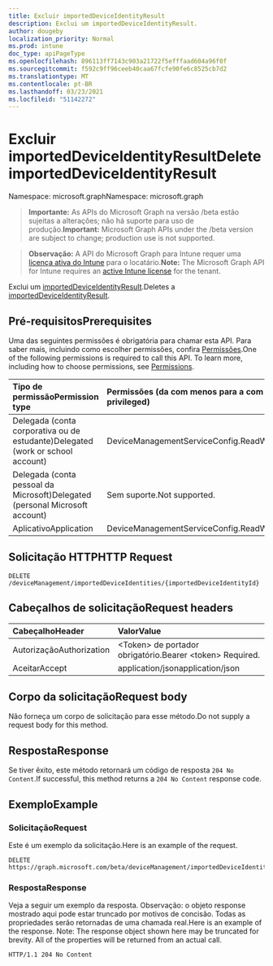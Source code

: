 ```yaml
---
title: Excluir importedDeviceIdentityResult
description: Exclui um importedDeviceIdentityResult.
author: dougeby
localization_priority: Normal
ms.prod: intune
doc_type: apiPageType
ms.openlocfilehash: 896113ff7143c903a21722f5efffaad604a96f0f
ms.sourcegitcommit: f592c9ff96ceeb40caa67fcfe90fe6c8525cb7d2
ms.translationtype: MT
ms.contentlocale: pt-BR
ms.lasthandoff: 03/23/2021
ms.locfileid: "51142272"
---
```

# <a name="delete-importeddeviceidentityresult"></a><span data-ttu-id="5bb02-103">Excluir importedDeviceIdentityResult</span><span class="sxs-lookup"><span data-stu-id="5bb02-103">Delete importedDeviceIdentityResult</span></span>

<span data-ttu-id="5bb02-104">Namespace: microsoft.graph</span><span class="sxs-lookup"><span data-stu-id="5bb02-104">Namespace: microsoft.graph</span></span>

> <span data-ttu-id="5bb02-105">**Importante:** As APIs do Microsoft Graph na versão /beta estão sujeitas a alterações; não há suporte para uso de produção.</span><span class="sxs-lookup"><span data-stu-id="5bb02-105">**Important:** Microsoft Graph APIs under the /beta version are subject to change; production use is not supported.</span></span>

> <span data-ttu-id="5bb02-106">**Observação:** A API do Microsoft Graph para Intune requer uma [licença ativa do Intune](https://go.microsoft.com/fwlink/?linkid=839381) para o locatário.</span><span class="sxs-lookup"><span data-stu-id="5bb02-106">**Note:** The Microsoft Graph API for Intune requires an [active Intune license](https://go.microsoft.com/fwlink/?linkid=839381) for the tenant.</span></span>

<span data-ttu-id="5bb02-107">Exclui um [importedDeviceIdentityResult](../resources/intune-enrollment-importeddeviceidentityresult.md).</span><span class="sxs-lookup"><span data-stu-id="5bb02-107">Deletes a [importedDeviceIdentityResult](../resources/intune-enrollment-importeddeviceidentityresult.md).</span></span>

## <a name="prerequisites"></a><span data-ttu-id="5bb02-108">Pré-requisitos</span><span class="sxs-lookup"><span data-stu-id="5bb02-108">Prerequisites</span></span>
<span data-ttu-id="5bb02-p101">Uma das seguintes permissões é obrigatória para chamar esta API. Para saber mais, incluindo como escolher permissões, confira [Permissões](/graph/permissions-reference).</span><span class="sxs-lookup"><span data-stu-id="5bb02-p101">One of the following permissions is required to call this API. To learn more, including how to choose permissions, see [Permissions](/graph/permissions-reference).</span></span>

|<span data-ttu-id="5bb02-111">Tipo de permissão</span><span class="sxs-lookup"><span data-stu-id="5bb02-111">Permission type</span></span>|<span data-ttu-id="5bb02-112">Permissões (da com menos para a com mais privilégios)</span><span class="sxs-lookup"><span data-stu-id="5bb02-112">Permissions (from least to most privileged)</span></span>|
|:---|:---|
|<span data-ttu-id="5bb02-113">Delegada (conta corporativa ou de estudante)</span><span class="sxs-lookup"><span data-stu-id="5bb02-113">Delegated (work or school account)</span></span>|<span data-ttu-id="5bb02-114">DeviceManagementServiceConfig.ReadWrite.All</span><span class="sxs-lookup"><span data-stu-id="5bb02-114">DeviceManagementServiceConfig.ReadWrite.All</span></span>|
|<span data-ttu-id="5bb02-115">Delegada (conta pessoal da Microsoft)</span><span class="sxs-lookup"><span data-stu-id="5bb02-115">Delegated (personal Microsoft account)</span></span>|<span data-ttu-id="5bb02-116">Sem suporte.</span><span class="sxs-lookup"><span data-stu-id="5bb02-116">Not supported.</span></span>|
|<span data-ttu-id="5bb02-117">Aplicativo</span><span class="sxs-lookup"><span data-stu-id="5bb02-117">Application</span></span>|<span data-ttu-id="5bb02-118">DeviceManagementServiceConfig.ReadWrite.All</span><span class="sxs-lookup"><span data-stu-id="5bb02-118">DeviceManagementServiceConfig.ReadWrite.All</span></span>|

## <a name="http-request"></a><span data-ttu-id="5bb02-119">Solicitação HTTP</span><span class="sxs-lookup"><span data-stu-id="5bb02-119">HTTP Request</span></span>
<!-- {
  "blockType": "ignored"
}
-->
``` http
DELETE /deviceManagement/importedDeviceIdentities/{importedDeviceIdentityId}
```

## <a name="request-headers"></a><span data-ttu-id="5bb02-120">Cabeçalhos de solicitação</span><span class="sxs-lookup"><span data-stu-id="5bb02-120">Request headers</span></span>
|<span data-ttu-id="5bb02-121">Cabeçalho</span><span class="sxs-lookup"><span data-stu-id="5bb02-121">Header</span></span>|<span data-ttu-id="5bb02-122">Valor</span><span class="sxs-lookup"><span data-stu-id="5bb02-122">Value</span></span>|
|:---|:---|
|<span data-ttu-id="5bb02-123">Autorização</span><span class="sxs-lookup"><span data-stu-id="5bb02-123">Authorization</span></span>|<span data-ttu-id="5bb02-124">&lt;Token&gt; de portador obrigatório.</span><span class="sxs-lookup"><span data-stu-id="5bb02-124">Bearer &lt;token&gt; Required.</span></span>|
|<span data-ttu-id="5bb02-125">Aceitar</span><span class="sxs-lookup"><span data-stu-id="5bb02-125">Accept</span></span>|<span data-ttu-id="5bb02-126">application/json</span><span class="sxs-lookup"><span data-stu-id="5bb02-126">application/json</span></span>|

## <a name="request-body"></a><span data-ttu-id="5bb02-127">Corpo da solicitação</span><span class="sxs-lookup"><span data-stu-id="5bb02-127">Request body</span></span>
<span data-ttu-id="5bb02-128">Não forneça um corpo de solicitação para esse método.</span><span class="sxs-lookup"><span data-stu-id="5bb02-128">Do not supply a request body for this method.</span></span>

## <a name="response"></a><span data-ttu-id="5bb02-129">Resposta</span><span class="sxs-lookup"><span data-stu-id="5bb02-129">Response</span></span>
<span data-ttu-id="5bb02-130">Se tiver êxito, este método retornará um código de resposta `204 No Content`.</span><span class="sxs-lookup"><span data-stu-id="5bb02-130">If successful, this method returns a `204 No Content` response code.</span></span>

## <a name="example"></a><span data-ttu-id="5bb02-131">Exemplo</span><span class="sxs-lookup"><span data-stu-id="5bb02-131">Example</span></span>

### <a name="request"></a><span data-ttu-id="5bb02-132">Solicitação</span><span class="sxs-lookup"><span data-stu-id="5bb02-132">Request</span></span>
<span data-ttu-id="5bb02-133">Este é um exemplo da solicitação.</span><span class="sxs-lookup"><span data-stu-id="5bb02-133">Here is an example of the request.</span></span>
``` http
DELETE https://graph.microsoft.com/beta/deviceManagement/importedDeviceIdentities/{importedDeviceIdentityId}
```

### <a name="response"></a><span data-ttu-id="5bb02-134">Resposta</span><span class="sxs-lookup"><span data-stu-id="5bb02-134">Response</span></span>
<span data-ttu-id="5bb02-p102">Veja a seguir um exemplo da resposta. Observação: o objeto response mostrado aqui pode estar truncado por motivos de concisão. Todas as propriedades serão retornadas de uma chamada real.</span><span class="sxs-lookup"><span data-stu-id="5bb02-p102">Here is an example of the response. Note: The response object shown here may be truncated for brevity. All of the properties will be returned from an actual call.</span></span>
``` http
HTTP/1.1 204 No Content
```




